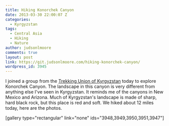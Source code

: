 ```yaml
---
title: Hiking Konorchek Canyon
date: 2013-03-30 22:00:07 Z
categories:
  - Kyrgyzstan
tags:
  - Central Asia
  - Hiking
  - Nature
author: judsonlmoore
comments: true
layout: post
link: https://git.judsonlmoore.com/hiking-konorchek-canyon/
wordpress_id: 3945
---
```


I joined a group from the [Trekking Union of Kyrgyzstan](https://www.facebook.com/TUKKyrgyzstan/) today to explore Konorchek Canyon. The landscape in this canyon is very different from anything else I've seen in Kyrgyzstan. It reminds me of the canyons in New Mexico and Arizona. Much of Kyrgyzstan's landscape is made of sharp, hard black rock, but this place is red and soft. We hiked about 12 miles today, here are the photos.

[gallery type="rectangular" link="none" ids="3948,3949,3950,3951,3947"]

